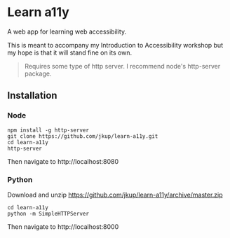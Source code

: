 # Learn a11y

A web app for learning web accessibility.

This is meant to accompany my Introduction to Accessibility workshop but my hope is that it will stand fine on its own.

> Requires some type of http server. I recommend node's http-server package.

## Installation

### Node

```
npm install -g http-server
git clone https://github.com/jkup/learn-a11y.git
cd learn-a11y
http-server
```

Then navigate to http://localhost:8080

### Python

Download and unzip https://github.com/jkup/learn-a11y/archive/master.zip
```
cd learn-a11y
python -m SimpleHTTPServer
```

Then navigate to http://localhost:8000
